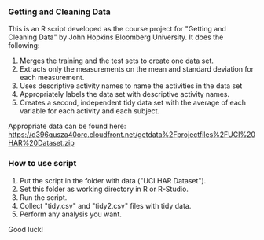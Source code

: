 ### Getting and Cleaning Data

This is an R script developed as the course project for "Getting and Cleaning Data" by John Hopkins Bloomberg University.
It does the following:
1. Merges the training and the test sets to create one data set.
2. Extracts only the measurements on the mean and standard deviation for each measurement. 
3. Uses descriptive activity names to name the activities in the data set
4. Appropriately labels the data set with descriptive activity names. 
5. Creates a second, independent tidy data set with the average of each variable for each activity and each subject. 

Appropriate data can be found here:
https://d396qusza40orc.cloudfront.net/getdata%2Fprojectfiles%2FUCI%20HAR%20Dataset.zip

### How to use script

1. Put the script in the folder with data ("UCI HAR Dataset").
2. Set this folder as working directory in R or R-Studio.
3. Run the script.
4. Collect "tidy.csv" and "tidy2.csv" files with tidy data.
5. Perform any analysis you want.

Good luck!